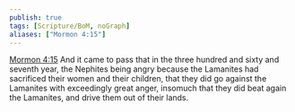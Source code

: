 ```yaml
---
publish: true
tags: [Scripture/BoM, noGraph]
aliases: ["Mormon 4:15"]
---
```

[Mormon 4:15](https://churchofjesuschrist.org/study/scriptures/bofm/morm/4?lang=eng&id=p15#p15) And it came to pass that in the three hundred and sixty and seventh year, the Nephites being angry because the Lamanites had sacrificed their women and their children, that they did go against the Lamanites with exceedingly great anger, insomuch that they did beat again the Lamanites, and drive them out of their lands.
